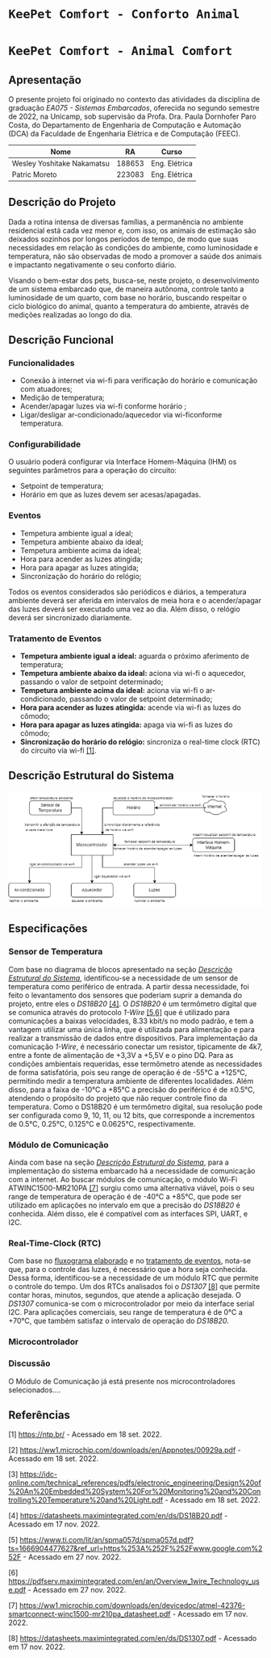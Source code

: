 # `KeePet Comfort - Conforto Animal`
# `KeePet Comfort - Animal Comfort` 

## Apresentação

O presente projeto foi originado no contexto das atividades da disciplina de graduação *EA075 - Sistemas Embarcados*, 
oferecida no segundo semestre de 2022, na Unicamp, sob supervisão da Profa. Dra. Paula Dornhofer Paro Costa, do Departamento de Engenharia de Computação e Automação (DCA) da Faculdade de Engenharia Elétrica e de Computação (FEEC).

|Nome  | RA | Curso|
|--|--|--|
| Wesley Yoshitake Nakamatsu  | 188653  | Eng. Elétrica|
| Patric Moreto  | 223083  | Eng. Elétrica|


## Descrição do Projeto
Dada a rotina intensa de diversas famílias, a permanência no ambiente residencial está cada vez menor e, com isso, os animais de estimação são deixados sozinhos por longos períodos de tempo, de modo que suas necessidades em relação às condições do ambiente, como luminosidade e temperatura, não são observadas de modo a promover a saúde dos animais e impactanto negativamente o seu conforto diário.

Visando o bem-estar dos pets, busca-se, neste projeto, o desenvolvimento de um sistema embarcado que, de maneira autônoma, controle tanto a luminosidade de um quarto, com base no horário, buscando respeitar o ciclo biológico do animal, quanto a temperatura do ambiente, através de medições realizadas ao longo do dia.

## Descrição Funcional

### Funcionalidades
- Conexão à internet via wi-fi para verificação do horário e comunicação com atuadores;
- Medição de temperatura;
- Acender/apagar luzes via wi-fi conforme horário ;
- Ligar/desligar ar-condicionado/aquecedor via wi-ficonforme temperatura.

### Configurabilidade
O usuário poderá configurar via Interface Homem-Máquina (IHM) os seguintes parâmetros para a operação do circuito:
- Setpoint de temperatura;
- Horário em que as luzes devem ser acesas/apagadas.

### Eventos
- Tempetura ambiente igual a ideal;
- Tempetura ambiente abaixo da ideal;
- Tempetura ambiente acima da ideal;
- Hora para acender as luzes atingida;
- Hora para apagar as luzes atingida;
- Sincronização do horário do relógio;

Todos os eventos considerados são periódicos e diários, a temperatura ambiente deverá ser aferida em intervalos de meia hora e o acender/apagar das luzes deverá ser executado uma vez ao dia. Além disso, o relógio deverá ser sincronizado diariamente.

### Tratamento de Eventos
- **Tempetura ambiente igual a ideal:** aguarda o próximo aferimento de temperatura;
- **Tempetura ambiente abaixo da ideal:** aciona via wi-fi o aquecedor, passando o valor de setpoint determinado;
- **Tempetura ambiente acima da ideal:** aciona via wi-fi o ar-condicionado, passando o valor de setpoint determinado;
- **Hora para acender as luzes atingida:** acende via wi-fi as luzes do cômodo;
- **Hora para apagar as luzes atingida:** apaga via wi-fi as luzes do cômodo;
- **Sincronização do horário do relógio:** sincroniza o real-time clock (RTC) do circuito via wi-fi [[1]](#Referências).

## Descrição Estrutural do Sistema
![Alt](KeePet_Comfort_Block_Diagram.png)

## Especificações 

### Sensor de Temperatura

Com base no diagrama de blocos apresentado na seção [*Descrição Estrutural do Sistema*](#descrição-estrutural-do-sistema), identificou-se a necessidade de um sensor de temperatura como periférico de entrada. A partir dessa necessidade, foi feito o levantamento dos sensores que poderiam suprir a demanda do projeto, entre eles o *DS18B20*  [[4]](#Referências). O *DS18B20* é um termômetro digital que se comunica através do protocolo *1-Wire* [[5,6]](#Referências) que é utilizado para comunicações a baixas velocidades, 8.33 kbit/s no modo padrão, e tem a vantagem utilizar uma única linha, que é utilizada para alimentação e para realizar a transmissão de dados entre dispositivos. Para implementação da comunicação *1-Wire*, é necessário conectar um resistor, tipicamente de 4k7, entre a fonte de alimentação de +3,3V a +5,5V e o pino DQ. Para as condições ambientais requeridas, esse termômetro atende as necessidades de forma satisfatória, pois seu range de operação é de -55°C a +125°C, permitindo medir a temperatura ambiente de diferentes localidades. Além disso, para a faixa de -10°C a +85°C a precisão do periférico é de ±0.5°C, atendendo o propósito do projeto que não requer controle fino da temperatura. Como o DS18B20 é um termômetro digital, sua resolução pode ser configurada como 9, 10, 11, ou 12 bits, que corresponde a incrementos de 0.5°C, 0.25°C, 0.125°C e 0.0625°C, respectivamente.

### Módulo de Comunicação

Ainda com base na seção [*Descrição Estrutural do Sistema*](#descrição-estrutural-do-sistema), para a implementação do sistema embarcado há a necessidade de comunicação com a internet. Ao buscar módulos de comunicação, o módulo Wi-Fi ATWINC1500-MR210PA [[7]](#Referências) surgiu como uma alternativa viável, pois o seu range de temperatura de operação é de -40°C a +85°C, que pode ser utilizado em aplicações no intervalo em que a precisão do *DS18B20* é conhecida. Além disso, ele é compatível com as interfaces SPI, UART, e I2C.


### Real-Time-Clock (RTC)

Com base no [fluxograma elaborado](#descrição-estrutural-do-sistema) e no [tratamento de eventos](#tratamento-de-eventos), nota-se que, para o controle das luzes, é necessário que a hora seja conhecida. Dessa forma, identificou-se a necessidade de um módulo RTC que permite o controle do tempo. Um dos RTCs analisados foi o *DS1307* [[8]](#Referências) que permite contar horas, minutos, segundos, que atende a aplicação desejada. O *DS1307* comunica-se com o microcontrolador por meio da interface serial I2C. Para aplicações comerciais, seu range de temperatura é de 0°C a +70°C, que também satisfaz o intervalo de operação do *DS18B20*.

### Microcontrolador


### Discussão

O Módulo de Comunicação já está presente nos microcontroladores selecionados....

## Referências
[1] https://ntp.br/ - Acessado em 18 set. 2022.

[2] https://ww1.microchip.com/downloads/en/Appnotes/00929a.pdf - Acessado em 18 set. 2022.

[3] https://idc-online.com/technical_references/pdfs/electronic_engineering/Design%20of%20An%20Embedded%20System%20For%20Monitoring%20and%20Controlling%20Temperature%20and%20Light.pdf - Acessado em 18 set. 2022.

[4] https://datasheets.maximintegrated.com/en/ds/DS18B20.pdf - Acessado em 17 nov. 2022.

[5] https://www.ti.com/lit/an/spma057d/spma057d.pdf?ts=1666904477627&ref_url=https%253A%252F%252Fwww.google.com%252F - Acessado em 27 nov. 2022.

[6] https://pdfserv.maximintegrated.com/en/an/Overview_1wire_Technology_use.pdf - Acessado em 27 nov. 2022.

[7] https://ww1.microchip.com/downloads/en/devicedoc/atmel-42376-smartconnect-winc1500-mr210pa_datasheet.pdf - Acessado em 17 nov. 2022.

[8] https://datasheets.maximintegrated.com/en/ds/DS1307.pdf - Acessado em 17 nov. 2022.

